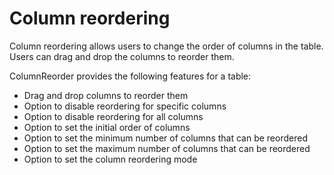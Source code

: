# Column reordering

Column reordering allows users to change the order of columns in the table. Users can drag and drop the columns to reorder them.

ColumnReorder provides the following features for a table:
- Drag and drop columns to reorder them
- Option to disable reordering for specific columns
- Option to disable reordering for all columns
- Option to set the initial order of columns
- Option to set the minimum number of columns that can be reordered
- Option to set the maximum number of columns that can be reordered
- Option to set the column reordering mode
